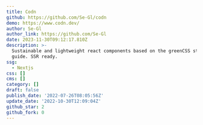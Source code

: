 ```yaml
---
title: Codn
github: https://github.com/Se-Gl/codn
demo: https://www.codn.dev/
author: Se-Gl
author_link: https://github.com/Se-Gl
date: 2023-11-30T09:12:17.810Z
description: >-
  Sustainable and lightweight react components based on the greenCSS style
  guide. SSR ready.
ssg:
  - Nextjs
css: []
cms: []
category: []
draft: false
publish_date: '2022-07-26T08:05:56Z'
update_date: '2022-10-30T12:09:04Z'
github_star: 2
github_fork: 0
---
```

